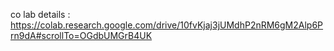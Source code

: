 co lab details : https://colab.research.google.com/drive/10fvKjaj3jUMdhP2nRM6gM2Alp6Prn9dA#scrollTo=OGdbUMGrB4UK
